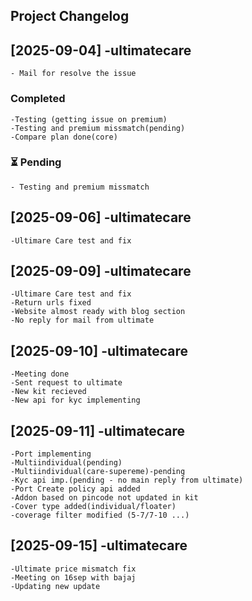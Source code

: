 ## Project Changelog

## [2025-09-04] -ultimatecare

    - Mail for resolve the issue

### Completed

    -Testing (getting issue on premium)
    -Testing and premium missmatch(pending)
    -Compare plan done(core)

### ⏳ Pending

    - Testing and premium missmatch

## [2025-09-06] -ultimatecare

    -Ultimare Care test and fix

## [2025-09-09] -ultimatecare

    -Ultimare Care test and fix
    -Return urls fixed
    -Website almost ready with blog section
    -No reply for mail from ultimate

## [2025-09-10] -ultimatecare

    -Meeting done
    -Sent request to ultimate
    -New kit recieved
    -New api for kyc implementing

## [2025-09-11] -ultimatecare

    -Port implementing
    -Multiindividual(pending)
    -Multiindividual(care-supereme)-pending
    -Kyc api imp.(pending - no main reply from ultimate)
    -Port Create policy api added
    -Addon based on pincode not updated in kit
    -Cover type added(individual/floater)
    -coverage filter modified (5-7/7-10 ...)
## [2025-09-15] -ultimatecare
    -Ultimate price mismatch fix
    -Meeting on 16sep with bajaj
    -Updating new update 